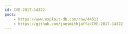 ```yaml
---
id: CVE-2017-14322
pocs:
    - https://www.exploit-db.com/raw/44513
    - https://github.com/joesmithjaffa/CVE-2017-14322
---
```

